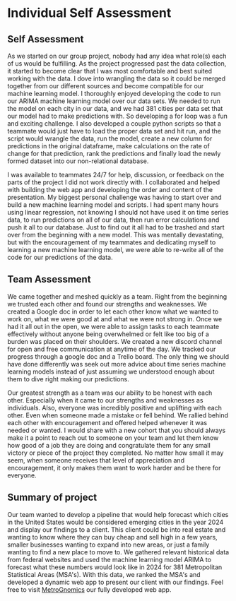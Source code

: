 # Individual Self Assessment

## Self Assessment

As we started on our group project, nobody had any idea what role(s) each of us would be fulfilling.  As the project progressed past the data collection,
it started to become clear that I was most comfortable and best suited working with the data.  I dove into wrangling the data so it could be merged together
from our different sources and become compatible for our machine learning model.  I thoroughly enjoyed developing the code to run our ARIMA machine learning
model over our data sets. We needed to run the model on each city in our data, and we had 381 cities per data set that our model had to make predictions
with. So developing a for loop was a fun and exciting challenge. I also developed a couple python scripts so that a teammate would just have to load the proper
data set and hit run, and the script would wrangle the data, run the model, create a new column for predictions in the original dataframe, make calculations
on the rate of change for that prediction, rank the predictions and finally load the newly formed dataset into our non-relational database.

I was available to teammates 24/7 for help, discussion, or feedback on the parts of the project I did not work directly with.  I collaborated and helped with
building the web app and developing the order and content of the presentation. My biggest personal challenge was having to start over and build a new machine
learning model and scripts. I had spent many hours using linear regression, not knowing I should not have used it on time series data, to run predictions on all
of our data, then run error calculations and push it all to our database. Just to find out it all had to be trashed and start over from the beginning with a new
model. This was mentally devastating, but with the encouragement of my teammates and dedicating myself to learning a new machine learning model, we were able to 
re-write all of the code for our predictions of the data.

## Team Assessment

We came together and meshed quickly as a team.  Right from the beginning we trusted each other and found our strengths and weaknesses. We created a Google doc
in order to let each other know what we wanted to work on, what we were good at and what we were not strong in. Once we had it all out in the open, we were able
to assign tasks to each teammate effectively without anyone being overwhelmed or felt like too big of a burden was placed on their shoulders.  We created a new
discord channel for open  and free communication at anytime of the day.  We tracked our progress through a google doc and a Trello board. The only thing we should
have done differently was seek out more advice about time series machine learning models instead of just assuming we understood enough about them to dive right
making our predictions. 

Our greatest strength as a team was our ability to be honest with each other. Especially when it came to our strengths and weaknesses as individuals.  Also, everyone
was incredibly positive and uplifting with each other. Even when someone made a mistake or fell behind. We rallied behind each other with encouragement and offered
helped whenever it was needed or wanted.  I would share with a new cohort that you should always make it a point to reach out to someone on your team and let them
know how good of a job they are doing and congratulate them for any small victory or piece of the project they completed. No matter how small it may seem, when someone
receives that level of appreciation and encouragement, it only makes them want to work harder and be there for everyone.

## Summary of project

Our team wanted to develop a pipeline that would help forecast which cities in the United States would be considered emerging cities in the year 2024 and display
our findings to a client. This client could be into real estate and wanting to know where they can buy cheap and sell high in a few years, smaller businesses
wanting to expand into new areas, or just a family wanting to find a new place to move to. We gathered relevant historical data from federal websites and used
the machine learning model ARIMA to forecast what these numbers would look like in 2024 for 381 Metropolitan Statistical Areas (MSA's). With this data, we ranked
the MSA's and developed a dynamic web app to present our client with our findings. Feel free to visit [MetroGnomics](http://msa-prediction.herokuapp.com/index?mode=dark)
our fully developed web app.